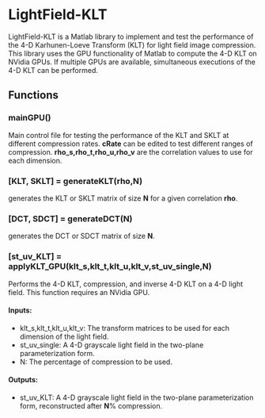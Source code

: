 # LightField-KLT
LightField-KLT is a Matlab library to implement and test the performance of the 4-D Karhunen-Loeve Transform (KLT) for light field image compression. This library uses the GPU functionality of Matlab to compute the 4-D KLT on NVidia GPUs. If multiple GPUs are available, simultaneous executions of the 4-D KLT can be performed.

## Functions

### mainGPU()
Main control file for testing the performance of the KLT and SKLT at different compression rates. **cRate** can be edited to test different ranges of compression. **rho_s,rho_t,rho_u,rho_v** are the correlation values to use for each dimension. 

### [KLT, SKLT] = generateKLT(rho,N)
generates the KLT or SKLT matrix of size **N** for a given correlation **rho**.

### [DCT, SDCT] = generateDCT(N)
generates the DCT or SDCT matrix of size **N**.

### [st_uv_KLT] = applyKLT_GPU(klt_s,klt_t,klt_u,klt_v,st_uv_single,N)
Performs the 4-D KLT, compression, and inverse 4-D KLT on a 4-D light field. This function requires an NVidia GPU.

#### Inputs:
* klt_s,klt_t,klt_u,klt_v: The transform matrices to be used for each dimension of the light field.
* st_uv_single: A 4-D grayscale light field in the two-plane parameterization form.
* N: The percentage of compression to be used.

#### Outputs:
* st_uv_KLT: A 4-D grayscale light field in the two-plane parameterization form, reconstructed after **N**% compression.
